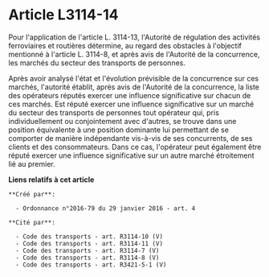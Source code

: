 # Article L3114-14

Pour l'application de l'article L. 3114-13, l'Autorité de régulation des activités ferroviaires et routières détermine, au
regard des obstacles à l'objectif mentionné à l'article L. 3114-8, et après avis de l'Autorité de la concurrence, les marchés
du secteur des transports de personnes. 

Après avoir analysé l'état et l'évolution prévisible de la concurrence sur ces marchés, l'autorité établit, après avis de
l'Autorité de la concurrence, la liste des opérateurs réputés exercer une influence significative sur chacun de ces marchés.
Est réputé exercer une influence significative sur un marché du secteur des transports de personnes tout opérateur qui, pris
individuellement ou conjointement avec d'autres, se trouve dans une position équivalente à une position dominante lui
permettant de se comporter de manière indépendante vis-à-vis de ses concurrents, de ses clients et des consommateurs. Dans ce
cas, l'opérateur peut également être réputé exercer une influence significative sur un autre marché étroitement lié au
premier.

**Liens relatifs à cet article**

	**Créé par**:

	  - Ordonnance n°2016-79 du 29 janvier 2016 - art. 4

	**Cité par**:

	  - Code des transports - art. R3114-10 (V)
	  - Code des transports - art. R3114-11 (V)
	  - Code des transports - art. R3114-7 (V)
	  - Code des transports - art. R3114-8 (V)
	  - Code des transports - art. R3421-5-1 (V)

